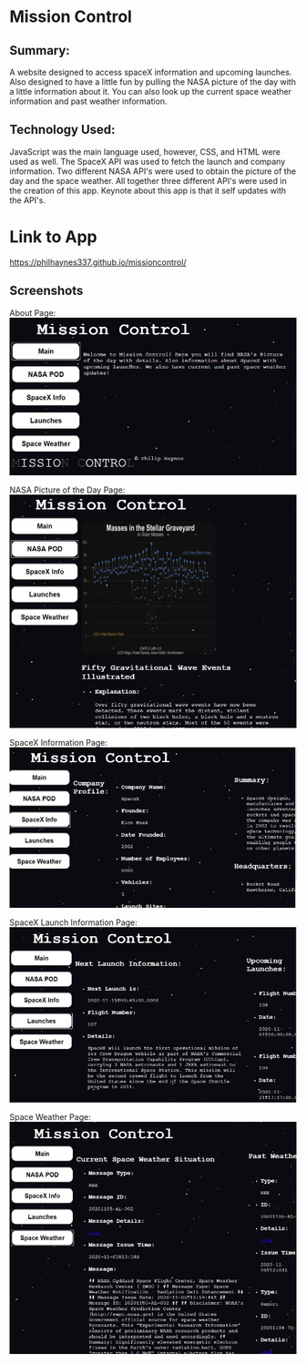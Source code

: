 # Mission Control

## Summary:
A website designed to access spaceX information and upcoming launches. Also designed to have a little fun by pulling the NASA
picture of the day with a little information about it. You can also look up the current space weather information and past weather
information.

## Technology Used:
JavaScript was the main language used, however, CSS, and HTML were used as well. The SpaceX API was used to fetch the launch and 
company information. Two different NASA API's were used to obtain the picture of the day and the space weather. All together three 
different API's were used in the creation of this app. Keynote about this app is that it self updates with the API's.

# Link to App
https://philhaynes337.github.io/missioncontrol/

## Screenshots

About Page:
![about](screenshots/about_page.JPG)

NASA Picture of the Day Page:
![NASAPOD](screenshots/nasa_pod.JPG)

SpaceX Information Page:
![SpaceXInfo](screenshots/spacex_info.JPG)

SpaceX Launch Information Page:
![SpaceXLaunch](screenshots/launches_page.JPG)

Space Weather Page:
![SpaceWeather](screenshots/weather_page.JPG)


